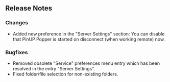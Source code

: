 ## Release Notes

### Changes

- Added new preference in the "Server Settings" section: You can disable that PinUP Popper is started on disconnect (when working remote) now.

### Bugfixes

- Removed obsolete "Service" preferences menu entry which has been resolved in the entry "Server Settings".
- Fixed folder/file selection for non-existing folders.


